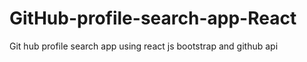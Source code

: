 # GitHub-profile-search-app-React
Git hub profile search app using react js bootstrap and github api
